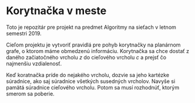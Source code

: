 # Korytnačka v meste

Toto je repozitár pre projekt na predmet Algoritmy na sieťach v letnom semestri 2019.

Cieľom projektu je vytvoriť pravidlá pre pohyb korytnačky na planárnom grafe, o ktorom máme obmedzenú informáciu. Korytnačka sa chce dostať z daného začiatočného vrcholu *z* do cieľového vrcholu *c* a prejsť čo najmenšiu vzdialenosť.

Keď koratnačka príde do nejakého vrcholu, dozvie sa jeho kartézke súradnice, ako saj súradnice všetkých susedných vrcholov. Navyše si pamätá súradnice cieľového vrcholu. Potom sa musí rozhodnúť, ktorým smerom sa poberie.
